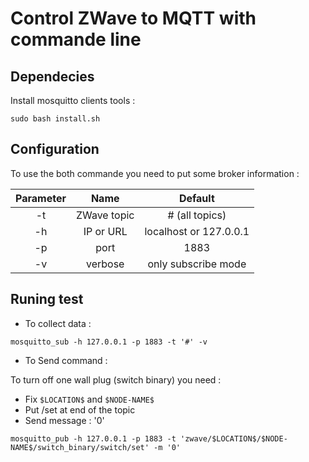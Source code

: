 # Control ZWave to MQTT with commande line

## Dependecies

Install mosquitto clients tools :

```
sudo bash install.sh
```

## Configuration

To use the both commande you need to put some broker information :

| Parameter | Name       | Default               |
|:---------:|:----------:|:---------------------:|
| -t        | ZWave topic| # (all topics)        |
| -h        | IP or URL  | localhost or 127.0.0.1|
| -p        | port       | 1883                  |
| -v        | verbose    | only subscribe mode   |

## Runing test

* To collect data :

```
mosquitto_sub -h 127.0.0.1 -p 1883 -t '#' -v
```

* To Send command :

To turn off one wall plug (switch binary) you need :
* Fix `$LOCATION$` and `$NODE-NAME$`
* Put /set at end of the topic
* Send message : '0'

```
mosquitto_pub -h 127.0.0.1 -p 1883 -t 'zwave/$LOCATION$/$NODE-NAME$/switch_binary/switch/set' -m '0'
```






